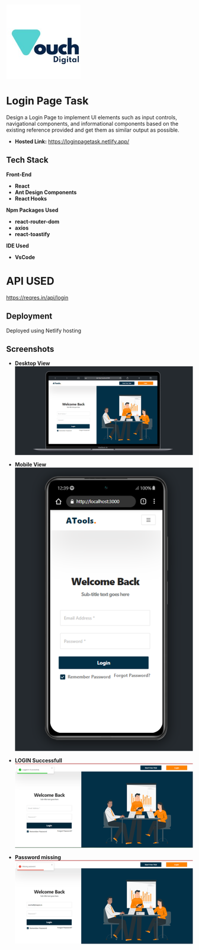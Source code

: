 ![Logo](/public/images/vouchdigital.jpg)

# **Login Page Task**

Design a Login Page to implement UI elements such as input controls, navigational components, and informational components based on the existing reference provided and get them as similar output as possible.

- **Hosted Link:** <https://loginpagetask.netlify.app/>

## Tech Stack

**Front-End**

- **React**
- **Ant Design Components**
- **React Hooks**

**Npm Packages Used**

- **react-router-dom**
- **axios**
- **react-toastify**

**IDE Used**

- **VsCode**

# **API USED**

<https://reqres.in/api/login>

## Deployment

Deployed using Netlify hosting

## Screenshots

- **Desktop View**
![Desktop View](/public/images/DesktopView.png)

- **Mobile View**
![Mobile View](/public/images/MobileViewpng.png)

- **LOGIN Successfull**
![LogIn Successfull](/public/images/LoginSuccessfull.png)

- **Password missing**
![Password missing](/public/images/PasswordError.png)
